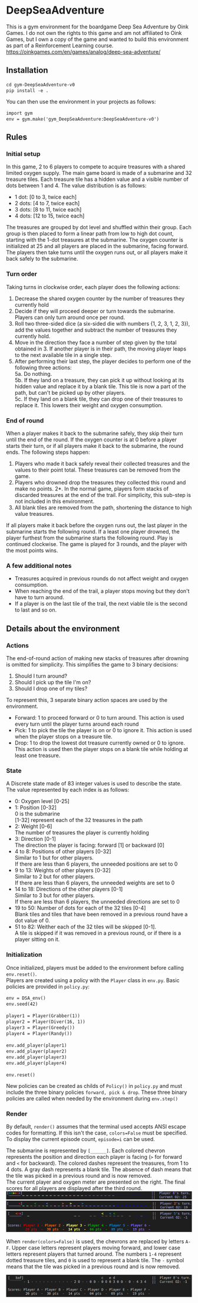 # DeepSeaAdventure

This is a gym environment for the boardgame Deep Sea Adventure by Oink Games. I do not own the rights to this game and am not affiliated to Oink Games, but I own a copy of the game and wanted to build this environment as part of a Reinforcement Learning course. <br>
https://oinkgames.com/en/games/analog/deep-sea-adventure/

## Installation
```
cd gym-DeepSeaAdventure-v0
pip install -e .
```

You can then use the environment in your projects as follows:
```
import gym
env = gym.make('gym_DeepSeaAdventure:DeepSeaAdventure-v0')
```

## Rules
### Initial setup
In this game, 2 to 6 players to compete to acquire treasures with a shared limited oxygen supply. The main game board is made of a submarine and 32 treasure tiles. Each treasure tile has a hidden value and a visible number of dots between 1 and 4.
The value distribution is as follows:
  - 1 dot: [0 to 3, twice each]
  - 2 dots: [4 to 7, twice each]
  - 3 dots: [8 to 11, twice each]
  - 4 dots: [12 to 15, twice each]
  
The treasures are grouped by dot level and shuffled within their group. Each group is then placed to form a linear path from 
low to high dot count, starting with the 1-dot treasures at the submarine.
The oxygen counter is initialized at 25 and all players are placed in the submarine, facing forward.
The players then take turns until the oxygen runs out, or all players make it back safely to the submarine.

### Turn order
Taking turns in clockwise order, each player does the following actions:
  1. Decrease the shared oxygen counter by the number of treasures they currently hold
  2. Decide if they will proceed deeper or turn towards the submarine. Players can only turn around once per round.
  3. Roll two three-sided dice (a six-sided die with numbers {1, 2, 3, 1, 2, 3}), add the values together and subtract the number of treasures they currently hold.
  4. Move in the direction they face a number of step given by the total obtained in 3. If another player is in their path, the moving player leaps to the next available tile in a single step.
  5. After performing their last step, the player decides to perform one of the following three actions:<br>
    5a. Do nothing.<br>
    5b. If they land on a treasure, they can pick it up without looking at its hidden value and replace it by a blank tile. This tile is now a part of the path, but can't be picked up by other players.<br>
    5c. If they land on a blank tile, they can drop one of their treasures to replace it. This lowers their weight and oxygen consumption.
 

### End of round
When a player makes it back to the submarine safely, they skip their turn until the end of the round. 
If the oxygen counter is at 0 before a player starts their turn, or if all players make it back to the submarine, the round ends.
The following steps happen:
  1. Players who made it back safely reveal their collected treasures and the values to their point total. These treasures can be removed from the game.
  2. Players who drowned drop the treasures they collected this round and make no points.
    2*. In the normal game, players form stacks of discarded treasures at the end of the trail. For simplicity, this sub-step is not included in this environment.
  3. All blank tiles are removed from the path, shortening the distance to high value treasures.

If all players make it back before the oxygen runs out, the last player in the submarine starts the following round.
If a least one player drowned, the player furthest from the submarine starts the following round. Play is continued clockwise. 
The game is played for 3 rounds, and the player with the most points wins.

### A few additional notes
- Treasures acquired in previous rounds do not affect weight and oxygen consumption.
- When reaching the end of the trail, a player stops moving but they don't have to turn around.
- If a player is on the last tile of the trail, the next viable tile is the second to last and so on.


## Details about the environment

### Actions
The end-of-round action of making new stacks of treasures after drowning is omitted for simplicity. This simplifies the game to 3 binary decisions:
  1. Should I turn around?
  2. Should I pick up the tile I'm on?
  3. Should I drop one of my tiles?

To represent this, 3 separate binary action spaces are used by the environment.

  - Forward: 1 to proceed forward or 0 to turn around. This action is used every turn until the player turns around each round
  - Pick: 1 to pick the tile the player is on or 0 to ignore it. This action is used when the player stops on a treasure tile.
  - Drop: 1 to drop the lowest dot treasure currently owned or 0 to ignore. This action is used then the player stops on a blank tile while holding at least one treasure.
  

### State
A Discrete state made of 83 integer values is used to describe the state. The value represented by each index is as follows:

  - 0: Oxygen level [0-25]
  - 1: Position [0-32]<br>
    0 is the submarine<br>
    [1-32] represent each of the 32 treasures in the path
  - 2: Weight [0-6]<br>
    The number of treasures the player is currently holding
  - 3: Direction [0-1]<br>
    The direction the player is facing: forward [1] or backward [0]
  - 4 to 8: Positions of other players [0-32]<br>
    Similar to 1 but for other players.<br>
    If there are less than 6 players, the unneeded positions are set to 0
  - 9 to 13: Weights of other players [0-32]<br>
    Similar to 2 but for other players.<br>
    If there are less than 6 players, the unneeded weights are set to 0
  - 14 to 18: Directions of the other players [0-1]<br>
    Similar to 3 but for other players.<br>
    If there are less than 6 players, the unneeded directions are set to 0
  - 19 to 50: Number of dots for each of the 32 tiles [0-4]<br>
    Blank tiles and tiles that have been removed in a previous round have a dot value of 0.
  - 51 to 82: Weither each of the 32 tiles will be skipped [0-1].<br>
    A tile is skipped if it was removed in a previous round, or if there is a player sitting on it.
    
    
### Initialization
Once initialized, players must be added to the environment before calling ```env.reset()```.<br>
Players are created using a policy with the ```Player``` class in ```env.py```. Basic policies are provided in ```policy.py```:

```
env = DSA_env()
env.seed(42)

player1 = Player(Grabber(1))
player2 = Player(Diver(16, 1))
player3 = Player(Greedy())
player4 = Player(Randy())

env.add_player(player1)
env.add_player(player2)
env.add_player(player3)
env.add_player(player4)

env.reset()
```

New policies can be created as childs of ```Policy()``` in ```policy.py``` and must include the three binary policies ```forward, pick & drop```.
These three binary policies are called when needed by the environment during ```env.step()```

### Render
By default, ```render()``` assumes that the terminal used accepts ANSI escape codes for formatting. If this isn't the case, ```colors=False``` must be specified. 
To display the current episode count, ```episode=i``` can be used.


The submarine is represented by ```[______]```. Each colored chevron represents the position and direction each player is facing (```>``` for forward and ```<``` for backward).
The colored dashes represent the treasures, from 1 to 4 dots. A gray dash represents a blank tile. The absence of dash means that the tile was picked in a previous round and is now removed.<br>
The current player and oxygen meter are presented on the right. The final scores for all players are displayed after the third round.<br>
![Initial game state for 6 players](imgs/init.png)
![Initial game state for 6 players](imgs/midround.png)
![Initial game state for 6 players](imgs/endgame.png)

When ```render(colors=False)``` is used, the chevrons are replaced by letters ```A-F```. Upper case letters represent players moving forward,
and lower case letters represent players that turned around. The numbers ```1-4``` represent dotted treasure tiles, and ```0``` is used to represent a blank tile.
The ```-``` symbol means that the tile was picked in a previous round and is now removed.

![Initial game state for 6 players](imgs/endgame_nocol.png)




  

